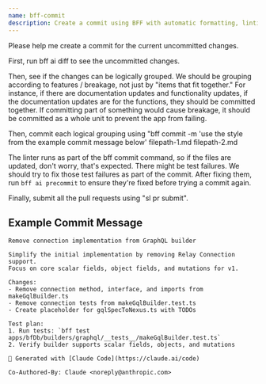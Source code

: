 ```yaml
---
name: bff-commit
description: Create a commit using BFF with automatic formatting, linting, and PR submission
---
```


Please help me create a commit for the current uncommitted changes.

First, run bff ai diff to see the uncommitted changes.

Then, see if the changes can be logically grouped. We should be grouping
according to features / breakage, not just by "items that fit together." For
instance, if there are documentation updates and functionality updates, if the
documentation updates are for the functions, they should be committed together.
If committing part of something would cause breakage, it should be committed as
a whole unit to prevent the app from failing.

Then, commit each logical grouping using "bff commit -m 'use the style from the
example commit message below' filepath-1.md filepath-2.md

The linter runs as part of the bff commit command, so if the files are updated,
don't worry, that's expected. There might be test failures. We should try to fix
those test failures as part of the commit. After fixing them, run
`bff ai precommit` to ensure they're fixed before trying a commit again.

Finally, submit all the pull requests using "sl pr submit".

## Example Commit Message

```
Remove connection implementation from GraphQL builder

Simplify the initial implementation by removing Relay Connection support.
Focus on core scalar fields, object fields, and mutations for v1.

Changes:
- Remove connection method, interface, and imports from makeGqlBuilder.ts
- Remove connection tests from makeGqlBuilder.test.ts
- Create placeholder for gqlSpecToNexus.ts with TODOs

Test plan:
1. Run tests: `bff test apps/bfDb/builders/graphql/__tests__/makeGqlBuilder.test.ts`
2. Verify builder supports scalar fields, objects, and mutations

🤖 Generated with [Claude Code](https://claude.ai/code)

Co-Authored-By: Claude <noreply@anthropic.com>
```
